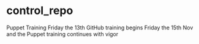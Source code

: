 # control_repo
Puppet Training
Friday the 13th GitHub training begins
Friday the 15th Nov and the Puppet training continues with vigor
